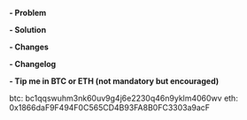 <!--
Thanks for submitting a pull request!

Please make sure you've read and understood our contributing guidelines;
https://github.com/jrapoport/chestnut/blob/master/CONTRIBUTING.md

If this is a bug fix, make sure your description includes "fixes #xxxx", or
"closes #xxxx", where #xxxx is the issue number.

Please provide enough information so that we can review your pull request.
The first three fields are mandatory:
-->

**- Problem**

<!--
Explain **why** you are making this change.
What existing problem does the pull request solve?
-->

**- Solution**

<!--
Explain **how** this change fixes the problem.
What does this change do to solve the the problem?
-->

**- Changes**

<!--
Explain **what** the actual changes are.
What did you change to implement your solution?
-->

**- Changelog**

<!--
A short (one line) summary that describes the change for the changelog:
-->

**- Tip me in BTC or ETH (not mandatory but encouraged)**

btc: bc1qqswuhm3nk60uv9g4j6e2230q46n9yklm4060wv
eth: 0x1866daF9F494F0C565CD4B93FA8B0FC3303a9acF
